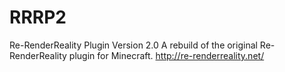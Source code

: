 # RRRP2
Re-RenderReality Plugin Version 2.0
A rebuild of the original Re-RenderReality plugin for Minecraft.
http://re-renderreality.net/
